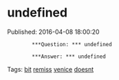 
# undefined

Published: 2016-04-08 18:00:20


            ***Question: *** undefined

            ***Answer: *** undefined
            

Tags: [bit](tag-bit.md) [remiss](tag-remiss.md) [venice](tag-venice.md) [doesnt](tag-doesnt.md)
